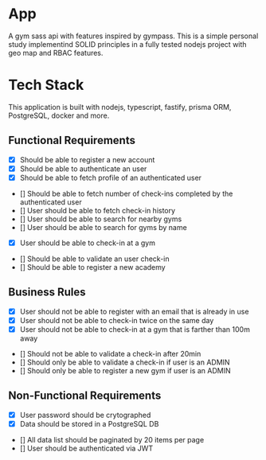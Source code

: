 # App

A gym sass api with features inspired by gympass. This is a simple personal study implementind SOLID principles in a fully tested nodejs project with geo map and RBAC features.

# Tech Stack

This application is built with nodejs, typescript, fastify, prisma ORM, PostgreSQL, docker and more.

## Functional Requirements

- [x] Should be able to register a new account
- [x] Should be able to authenticate an user
- [x] Should be able to fetch profile of an authenticated user
- [] Should be able to fetch number of check-ins completed by the authenticated user
- [] User should be able to fetch check-in history
- [] User should be able to search for nearby gyms
- [] User should be able to search for gyms by name
- [x] User should be able to check-in at a gym
- [] Should be able to validate an user check-in
- [] Should be able to register a new academy

## Business Rules

- [x] User should not be able to register with an email that is already in use
- [x] User should not be able to check-in twice on the same day
- [x] User should not be able to check-in at a gym that is farther than 100m away
- [] Should not be able to validate a check-in after 20min
- [] Should only be able to validate a check-in if user is an ADMIN
- [] Should only be able to register a new gym if user is an ADMIN

## Non-Functional Requirements

- [x] User password should be crytographed
- [x] Data should be stored in a PostgreSQL DB
- [] All data list should be paginated by 20 items per page
- [] User should be authenticated via JWT
